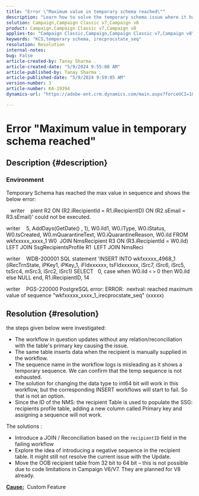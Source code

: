 ```yaml
---
title: "Error \"Maximum value in temporary schema reached\""
description: "Learn how to solve the temporary schema issue where it has reached the max value in sequence and shows an error."
solution: Campaign,Campaign Classic v7,Campaign v8
product: Campaign,Campaign Classic v7,Campaign v8
applies-to: "Campaign Classic,Campaign,Campaign Classic v7,Campaign v8"
keywords: "KCS,temporary schema, irecprocstate_seq"
resolution: Resolution
internal-notes: 
bug: False
article-created-by: Tanay Sharma .
article-created-date: "5/9/2024 9:55:08 AM"
article-published-by: Tanay Sharma .
article-published-date: "5/9/2024 9:59:05 AM"
version-number: 3
article-number: KA-19394
dynamics-url: "https://adobe-ent.crm.dynamics.com/main.aspx?forceUCI=1&pagetype=entityrecord&etn=knowledgearticle&id=9453d232-ea0d-ef11-9f8a-6045bd0201f5"

---
```

# Error "Maximum value in temporary schema reached"

## Description {#description}


### <b>Environment</b>

Temporary Schema has reached the max value in sequence and shows the below error:

    writer    pient R2 ON (R2.iRecipientId = R1.iRecipientID) ON (R2.sEmail = R3.sEmail)' could not be executed.

writer    5, AddDays(GetDate() , 1), W0.iId1, W0.iType, W0.iStatus, W0.tsCreated, W0.mQuarantineText, W0.iQuarantineReason, W0.iId FROM wkfxxxxx_xxxx_1 W0  JOIN NmsRecipient R3 ON (R3.iRecipientId = W0.iId) LEFT JOIN SsgRecipientsProfile R1  LEFT JOIN NmsReci

writer    WDB-200001 SQL statement 'INSERT INTO wkfxxxxx_4968_1 (iRecTrnState, iPKey1, iPKey_1, iFldxxxxxx, tsFldxxxxxx, iSrc7, iSrc6, iSrc5, tsSrc4, mSrc3, iSrc2, iSrc1) SELECT   0, case when W0.iId `<` `>`  0 then W0.iId else NULL end, R1.iRecipientID, 14

writer    PGS-220000 PostgreSQL error: ERROR:  nextval: reached maximum value of sequence "wkfxxxxx_xxxx_1_irecprocstate_seq" (xxxxx)


## Resolution {#resolution}


the steps given below were investigated:

- The workflow in question updates without any relation/reconciliation with the table's primary key causing the issue.
- The same table inserts data when the recipient is manually supplied in the workflow.
- The sequence name in the workflow logs is misleading as it shows a temporary sequence. We can confirm that the temp sequence is not exhausted.
- The solution for changing the data type to int64 bit will work in this workflow, but the corresponding INSERT workflows will start to fail. So that is not an option.
- Since the ID of the NMS: the recipient Table is used to populate the SSG: recipients profile table, adding a new column called Primary key and assigning a sequence will not work.


The solutions :

- Introduce a JOIN / Reconciliation based on the `recipientID` field in the failing workflow
- Explore the idea of introducing a negative sequence in the recipient table. It might still not resolve the current issue with the Update.
- Move the OOB recipient table from 32 bit to 64 bit – this is not possible due to code limitations in Campaign V6/V7. They are planned for V8 already.




<b><u>Cause:</u></b>  Custom Feature


